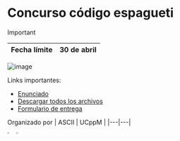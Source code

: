 # Concurso código espagueti

> [!IMPORTANT]
> | Fecha límite | 30 de abril |
> |---|---|

![image](https://github.com/UCppM/concurso-codigo-espagueti/assets/43295942/2875f1c1-b665-4b2b-8e1b-7621ed268ba8)


Links importantes:
- [Enunciado](https://github.com/UCppM/concurso-codigo-espagueti/blob/main/codigo_espagueti.pdf)
- [Descargar todos los archivos](https://github.com/UCppM/concurso-codigo-espagueti/archive/refs/heads/main.zip)
- [Formulario de entrega](https://example.com)


Organizado por
| ASCII | UCppM |
|---|---|


<div style="display: flex; flex-direction: row;">
<a href="https://twitter.com/asciifdi?lang=en">
<img src="https://github.com/UCppM/concurso-codigo-espagueti/assets/43295942/5cc5292c-bcaf-4c30-9765-70e6e7b8cdf0" style="width: 20%"/>
</a>
<a href="https://www.instagram.com/ucppm_/">
<img src="https://github.com/UCppM/concurso-codigo-espagueti/assets/43295942/778a12b4-81ef-4d57-980b-068d0079e01d" style="width: 20%"/>
</a>
</div>
